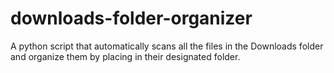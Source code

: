# downloads-folder-organizer
A python script that automatically scans all the files in the Downloads folder and organize them by placing in their designated folder.
